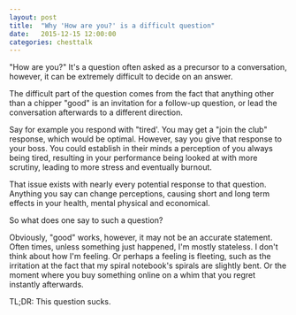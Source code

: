 ```yaml
---
layout: post
title:  "Why 'How are you?' is a difficult question"
date:   2015-12-15 12:00:00
categories: chesttalk
---
```


"How are you?" It's a question often asked as a precursor to a conversation, however, it can be extremely difficult to decide on an answer.

The difficult part of the question comes from the fact that anything other than a chipper "good" is an invitation for a follow-up question, or lead the conversation afterwards to a different direction.

Say for example you respond with "tired'. You may get a "join the club" response, which would be optimal. However, say you give that response to your boss. You could establish in their minds a perception of you always being tired, resulting in your performance being looked at with more scrutiny, leading to more stress and eventually burnout.

That issue exists with nearly every potential response to that question. Anything you say can change perceptions, causing short and long term effects in your health, mental physical and economical.

So what does one say to such a question?

Obviously, "good" works, however, it may not be an accurate statement. Often times, unless something just happened, I'm mostly stateless. I don't think about how I'm feeling. Or perhaps a feeling is fleeting, such as the irritation at the fact that my spiral notebook's spirals are slightly bent. Or the moment where you buy something online on a whim that you regret instantly afterwards.

TL;DR: This question sucks.
